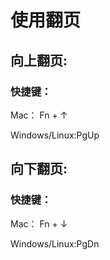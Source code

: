 # 使用翻页

## 向上翻页:

### 快捷键：

Mac： Fn + ↑

Windows\/Linux:PgUp

## 向下翻页:

### 快捷键：

Mac： Fn + ↓

Windows\/Linux:PgDn

